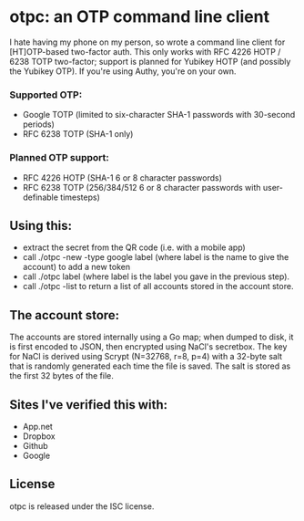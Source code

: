# otpc: an OTP command line client

I hate having my phone on my person, so wrote a command line client
for [HT]OTP-based two-factor auth. This only works with RFC 4226
HOTP / 6238 TOTP two-factor; support is planned for Yubikey HOTP
(and possibly the Yubikey OTP). If you're using Authy, you're on your own.

### Supported OTP:

* Google TOTP (limited to six-character SHA-1 passwords with 30-second
periods)
* RFC 6238 TOTP (SHA-1 only)

### Planned OTP support:

* RFC 4226 HOTP (SHA-1 6 or 8 character passwords)
* RFC 6238 TOTP (256/384/512 6 or 8 character passwords with
  user-definable timesteps)

## Using this:
* extract the secret from the QR code (i.e. with a mobile app)
* call ./otpc -new -type google label (where label is the name to give
  the account) to add a new token
* call ./otpc label (where label is the label you gave in the previous
  step).
* call ./otpc -list to return a list of all accounts stored in the
  account store.

## The account store:

The accounts are stored internally using a Go map; when dumped to
disk, it is first encoded to JSON, then encrypted using NaCl's
secretbox. The key for NaCl is derived using Scrypt (N=32768, r=8,
p=4) with a 32-byte salt that is randomly generated each time the
file is saved. The salt is stored as the first 32 bytes of the file.

## Sites I've verified this with:

* App.net
* Dropbox
* Github
* Google

## License

otpc is released under the ISC license.
